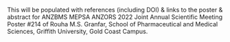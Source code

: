 This will be populated with references (including DOI) & links to the poster & abstract for ANZBMS MEPSA ANZORS 2022 Joint Annual Scientific Meeting Poster #214 of Rouha M.S. Granfar, School of Pharmaceutical and Medical Sciences, Griffith University, Gold Coast Campus. 
